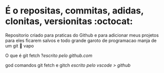 # É o repositas, commitas, adidas, clonitas, versionitas :octocat:
Repositorio criado para praticas do Github e para adicionar meus projetos para eles ficarem salvos e todo grande garoto de programacao manja de um git :no_good: vapo

O que é git fetch ?*escrito pelo github.com*

god comandos git fetch e gitch *escrito pelo vscode > github*
